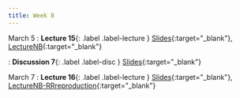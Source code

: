 ```yaml
---
title: Week 8
---
```


March 5
: **Lecture 15**{: .label .label-lecture } [Slides](https://docs.google.com/presentation/d/1qeNrfZAvFStWYYOEMQ7q3NYAMO7izXimQV2DjrNPnV8/edit?usp=sharing){:target="_blank"}, [LectureNB](https://data100.datahub.berkeley.edu/hub/user-redirect/git-pull?repo=https%3A%2F%2Fgithub.com%2FUCB-Econ-148%2Fecon148-sp24&branch=main&urlpath=lab%2Ftree%2Fecon148-sp24%2Flec%2FLec8.1%2FLec8-1.ipynb){:target="_blank"}

: **Discussion 7**{: .label .label-disc } [Slides](https://drive.google.com/file/d/1qT8ZLATaC_NL9EXP9oxgAni6JfPJj-1m/view?usp=sharing){:target="_blank"}


March 7
: **Lecture 16**{: .label .label-lecture } [Slides](https://docs.google.com/presentation/d/1MNqehTFpmxpxav57rpwaygMPDQh3mxfckkb1v0GuNDI/edit?usp=sharing){:target="_blank"}, [LectureNB-RRreproduction](https://data100.datahub.berkeley.edu/hub/user-redirect/git-pull?repo=https%3A%2F%2Fgithub.com%2FUCB-Econ-148%2Fecon148-sp24&branch=main&urlpath=lab%2Ftree%2Fecon148-sp24%2Flec%2FLec8.2%2FLec8-2-RR.ipynb){:target="_blank"}
